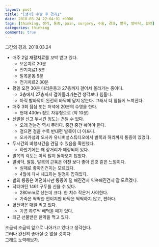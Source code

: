 ```yaml
---
layout: post
title: "[생각] 수술 후 경과1"
date: 2018-03-24 22:04:01 +0900
tags: [thinking, 생각, 통증, pain, surgery, 수술, 경과, 발목, 발바닥, 혈전]
categories: thinking
comments: true
---
```

그간의 경과. 2018.03.24

* 매주 2일 재활치료를 꼬박 받고 있다.
  * 보온치료 20분
  * 전기치료1 5분
  * 발목운동 5분
  * 전기치료2 30분 
* 평일 오전 30분 다리운동과 27층까지 걸어서 올라가는 중이다.
  * 3층에서 27층까지 걸어올라가는건 생각보다 힘들다.
  * 아직 발바닥이 완전히 바닥에 닫지 않는다. 그래서 더 힘들게 느껴진다.
* 매주 3회 점심 또는 저녁에 20분의 수영을 한다.
  * 현재 400m 정도 자유형으로 (약 10분) 
* 신발을 신고 두시간 정도는 견딜 수 있다.
  * 오래 걷는건 역시 무리다. 중간 중간 쉬어야 한다.
  * 걸으면 걸을 수록 반대편 발목이 더 아프다.
  * 오사카성과 오사카 유니버셜스튜디오에서 발목과 허리까지 통증이 있었다.
* 두시간의 비행시간을 견딜 수 있음을 확인했다.
  * 하반기에는 꽤 장거리가 예정되어 있다.
* 발목의 각도는 아직 많이 돌아오지 않았다. 
* 발바닥, 발등, 발목의 근육은 이전 보다 좋아 진것 같은 느낌이다.
  * 실제로 좋아진건지는 모르겠다.
  * 4월에 다시 체크하는 일정이 잡혀있다.
* 발의 통증은 여전하지만 통증이 덜 해진건지 익숙해진건지 잘 모르겠다.
* 닥터마틴 1461 구두를 신을 수 있다.
  * 280mm로 샀는데 크다. 한 치수 작은거 사야한다.
  * 가죽은 딱딱한 편이지만 바닥은 딱딱하지 않고, 편하다. 
* 혈전약은 매일 먹고 있다. 
  * 가끔 하루씩 빼먹을 때가 있다.
* 최근 선물받은 한약을 먹고 있다. 

조금씩 조금씩 앞으로 나아가고 있다고 생각한다.  
그러나 완전히 좋아질 순 없을 것이다.  
그래도 노력해보자.